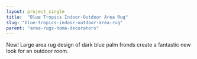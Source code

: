 ```yaml
---
layout: project_single
title:  "Blue Tropics Indoor-Outdoor Area Rug"
slug: "blue-tropics-indoor-outdoor-area-rug"
parent: "area-rugs-home-decorators"
---
```

New!  Large area rug design of dark blue palm fronds create a fantastic new look for an outdoor room.